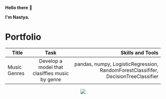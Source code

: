 **Hello there** 👀

**I'm Nastya.**


# Portfolio

| Title       | Task               | Skills and Tools |
| ------------- |:------------------:| -----:|
| Music Genres     | Develop a model that clasiffies music by genre   | pandas, numpy, LogisticRegression, RandomForestClassififer, DecisionTreeClassifier |







<div id="stat" align='center'> 
  <img src="http://github-profile-summary-cards.vercel.app/api/cards/profile-details?username=ave-a-git&theme=default"/>
</div>
